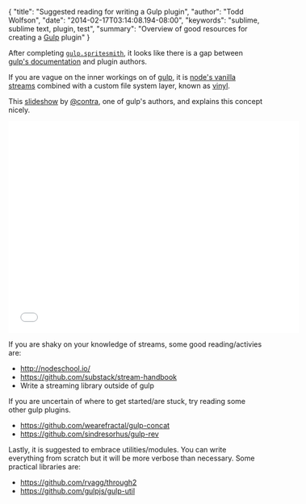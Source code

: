 {
  "title": "Suggested reading for writing a Gulp plugin",
  "author": "Todd Wolfson",
  "date": "2014-02-17T03:14:08.194-08:00",
  "keywords": "sublime, sublime text, plugin, test",
  "summary": "Overview of good resources for creating a [Gulp](http://gulpjs.com/) plugin"
}

After completing [`gulp.spritesmith`][], it looks like there is a gap between [gulp's documentation][gulp-docs] and plugin authors.

[gulp-docs]: https://github.com/gulpjs/gulp/blob/master/docs/writing-a-plugin/README.md

[`gulp.spritesmith`]: https://github.com/twolfson/gulp.spritesmith
[gulp]: http://gulpjs.com/

If you are vague on the inner workings on of [gulp][], it is [node's vanilla streams][node-streams] combined with a custom file system layer, known as [vinyl][].

[node-streams]: http://nodejs.org/api/stream.html
[vinyl]: https://github.com/wearefractal/vinyl

This [slideshow][gulp-slideshow] by [@contra][], one of gulp's authors, and explains this concept nicely.

[gulp-slideshow]: http://slid.es/contra/gulp
[@contra]: https://twitter.com/eschoff

<iframe src="//slid.es/contra/gulp/embed" width="576" height="420" scrolling="no" frameborder="0" webkitallowfullscreen mozallowfullscreen allowfullscreen></iframe>

If you are shaky on your knowledge of streams, some good reading/activies are:

- http://nodeschool.io/
- https://github.com/substack/stream-handbook
- Write a streaming library outside of gulp

If you are uncertain of where to get started/are stuck, try reading some other gulp plugins.

- https://github.com/wearefractal/gulp-concat
- https://github.com/sindresorhus/gulp-rev

Lastly, it is suggested to embrace utilities/modules. You can write everything from scratch but it will be more verbose than necessary. Some practical libraries are:

- https://github.com/rvagg/through2
- https://github.com/gulpjs/gulp-util
